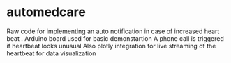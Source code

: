 # automedcare
Raw code for implementing an auto notification in case of increased heart beat .
Arduino board used for basic demonstartion
A phone call is triggered if heartbeat looks unusual
Also plotly integration for live streaming of the heartbeat for data visualization
